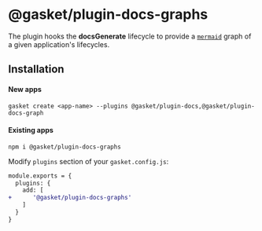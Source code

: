 # @gasket/plugin-docs-graphs

The plugin hooks the **docsGenerate** lifecycle to provide a [`mermaid`] graph
of a given application's lifecycles.

## Installation

#### New apps

```
gasket create <app-name> --plugins @gasket/plugin-docs,@gasket/plugin-docs-graph
```

#### Existing apps

```
npm i @gasket/plugin-docs-graphs
```

Modify `plugins` section of your `gasket.config.js`:

```diff
module.exports = {
  plugins: {
    add: [
+      '@gasket/plugin-docs-graphs'
    ]
  }
}
```

[`mermaid`]: https://mermaid-js.github.io/mermaid/#/
